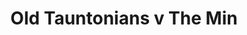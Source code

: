 ---
year: "1990"
serialNumber: "0119" 
game: "Old Tauntonians"
title: "Old Tauntonians v The Min"
gameLocation: "Taunton School"
gameDate: "/1990"
shortReport: ""
result: ""
resultType: ""
type: "game"
---